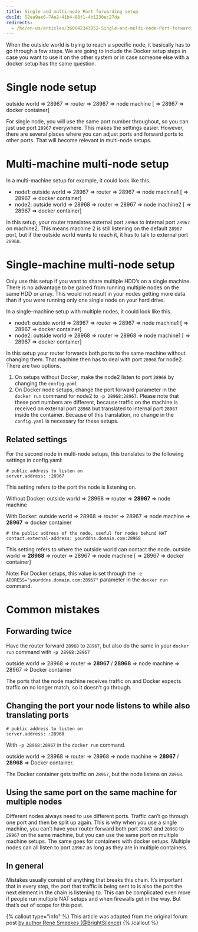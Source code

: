 ```yaml
---
title: Single and multi-node Port forwarding setup
docId: 52ea9ae6-74e2-41b4-88f1-4b1230ec27da
redirects:
  - /hc/en-us/articles/360042343052-Single-and-multi-node-Port-forwarding-setup
---
```


When the outside world is trying to reach a specific node, it basically has to go through a few steps. We are going to include the Docker setup steps in case you want to use it on the other system or in case someone else with a docker setup has the same question.

# Single node setup
outside world => 28967 => router => 28967 => node machine [ => 28967 => docker container]

For single node, you will use the same port number throughout, so you can just use port `28967` everywhere. This makes the settings easier. However, there are several places where you can adjust ports and forward ports to other ports. That will become relevant in multi-node setups.

# Multi-machine multi-node setup
In a multi-machine setup for example, it could look like this.

* node1: outside world => 28967 => router => 28967 => node machine1 [ => 28967 => docker container]
* node2: outside world => 28968 => router => 28967 => node machine2 [ => 28967 => docker container]

In this setup, your router translates external port `28968` to internal port `28967` on machine2. This means machine 2 is still listening on the default `28967` port, but if the outside world wants to reach it, it has to talk to external port `28968`.

# Single-machine multi-node setup
Only use this setup if you want to share multiple HDD’s on a single machine. There is no advantage to be gained from running multiple nodes on the same HDD or array. This would not result in your nodes getting more data than if you were running only one single node on your hard drive.

In a single-machine setup with multiple nodes, it could look like this.

* node1: outside world => 28967 => router => 28967 => node machine1 [ => 28967 => docker container]
* node2: outside world => 28968 => router => 28968 => node machine1 [ => 28967 => docker container]

In this setup your router forwards both ports to the same machine without changing them. That machine then has to deal with port `28968` for node2. There are two options.

1. On setups without Docker, make the node2 listen to port `28968` by changing the `config.yaml`
2. On Docker node setups, change the port forward parameter in the `docker run` command for node2 to `-p 28968:28967`. Please note that these port numbers are different, because traffic on the machine is received on external port `28968` but translated to internal port `28967` inside the container. Because of this translation, no change in the `config.yaml` is necessary for these setups.

## Related settings
For the second node in multi-node setups, this translates to the following settings in config.yaml:
```
# public address to listen on
server.address: :28967
```
This setting refers to the port the node is listening on.

Without Docker:
outside world => 28968 => router => **28967** => node machine

With Docker:
outside world => 28968 => router => 28967 => node machine => **28967** => docker container
```
# the public address of the node, useful for nodes behind NAT
contact.external-address: yourddns.domain.com:28968
```
This setting refers to where the outside world can contact the node.
outside world => **28968** => router => 28967 => node machine [ => 28967 => docker container]

Note: For Docker setups, this value is set through the `-e ADDRESS="yourddns.domain.com:28967"` parameter in the `docker run` command.

# Common mistakes
## Forwarding twice
Have the router forward `28968` to `28967`, but also do the same in your `docker run` command with `-p 28968:28967`

outside world => 28968 => router => **28967** / **28968** => node machine => 28967 => Docker container

The ports that the node machine receives traffic on and Docker expects traffic on no longer match, so it doesn’t go through.

## Changing the port your node listens to while also translating ports
```
# public address to listen on
server.address: :28968
```
With `-p 28968:28967` in the `docker run` command.

outside world => 28968 => router => 28968 => node machine => **28967** / **28968** => Docker container.

The Docker container gets traffic on `28967`, but the node listens on `28968`.

## Using the same port on the same machine for multiple nodes
Different nodes always need to use different ports. Traffic can’t go through one port and then be split up again. This is why when you use a single machine, you can’t have your router forward both port `28967` and `28968` to `28967` on the same machine, but you can use the same port on multiple machine setups. The same goes for containers with docker setups. Multiple nodes can all listen to port `28967` as long as they are in multiple containers.

## In general
Mistakes usually consist of anything that breaks this chain. It’s important that in every step, the port that traffic is being sent to is also the port the next element in the chain is listening to. This can be complicated even more if people run multiple NAT setups and when firewalls get in the way. But that’s out of scope for this post.


{% callout type="info"  %}
This article was adapted from the original forum post [by author René Smeekes (@BrightSilence)](https://forum.storj.io/t/setting-up-second-machine-with-storj-on-same-network/5953/4?u=alexey)
{% /callout %}

